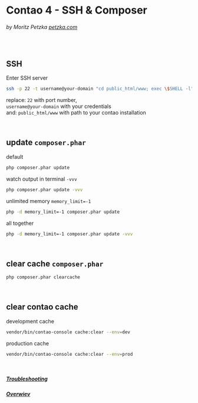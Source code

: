 # Contao 4 - SSH & Composer
###### by Moritz Petzka [petzka.com](https://petzka.com) 

<br>

## SSH
Enter SSH server
```bash
ssh -p 22 -t username@your-domain "cd public_html/www; exec \$SHELL -l"
```
replace: `22` with port number, <br>
`username@your-domain` with your credentials <br>
and: `public_html/www` with path to your contao installation

<br>

## update `composer.phar`
default 
```bash
php composer.phar update
```
watch output in terminal `-vvv`
```bash
php composer.phar update -vvv
```
unlimited memory `memory_limit=-1`
```bash
php -d memory_limit=-1 composer.phar update
```
all together
```bash
php -d memory_limit=-1 composer.phar update -vvv
```
<br>

## clear cache `composer.phar`

```bash
php composer.phar clearcache
```
<br>

## clear contao cache
development cache
```bash
vendor/bin/contao-console cache:clear --env=dev
```
production cache
```bash
vendor/bin/contao-console cache:clear --env=prod
```

<br>

##### [Troubleshooting](../troubleshooting/README.md)
##### [Overwiev](../..//README.md)
